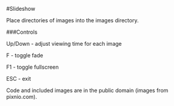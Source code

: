 #Slideshow

Place directories of images into the images directory.

###Controls

Up/Down - adjust viewing time for each image

F - toggle fade

F1 - toggle fullscreen

ESC - exit


Code and included images are in the public domain (images from pixnio.com).